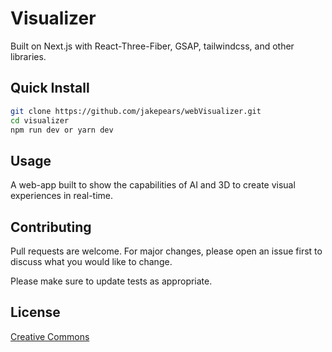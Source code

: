# Visualizer

Built on Next.js with React-Three-Fiber, GSAP, tailwindcss, and other libraries.

## Quick Install

```bash
git clone https://github.com/jakepears/webVisualizer.git
cd visualizer
npm run dev or yarn dev
```

## Usage

A web-app built to show the capabilities of AI and 3D to create visual experiences in real-time.

## Contributing

Pull requests are welcome. For major changes, please open an issue first
to discuss what you would like to change.

Please make sure to update tests as appropriate.

## License

[Creative Commons](https://choosealicense.com/licenses/creative/)